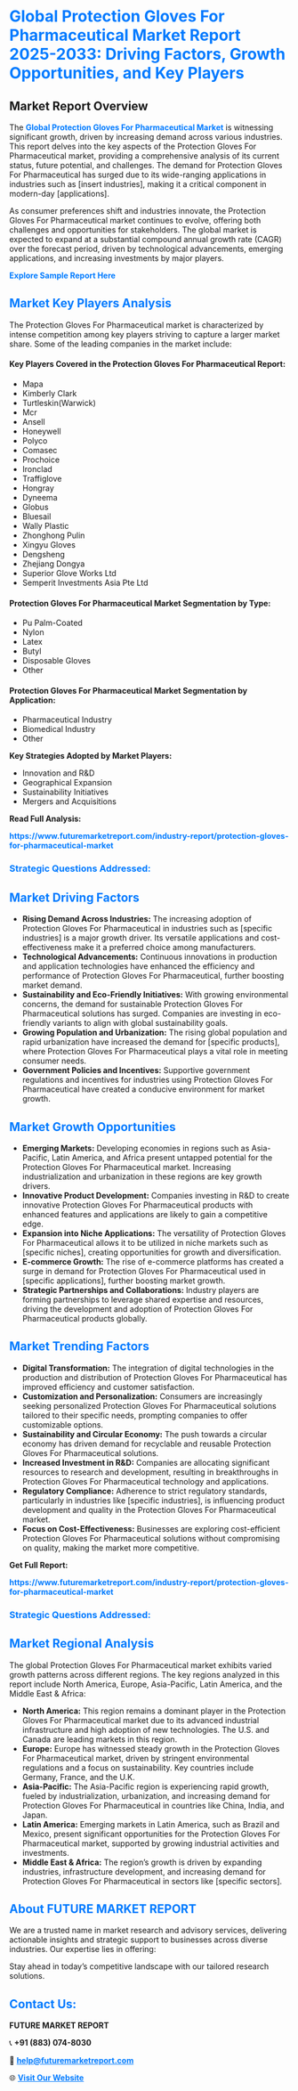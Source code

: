 <h1 style="color: #007BFF;">Global Protection Gloves For Pharmaceutical Market Report 2025-2033: Driving Factors, Growth Opportunities, and Key Players</h1>

<section id="overview">
<h2>Market Report Overview</h2>
<p>The <a href="https://www.futuremarketreport.com/industry-report/protection-gloves-for-pharmaceutical-market" style="color: #007BFF; text-decoration: none;"><strong>Global Protection Gloves For Pharmaceutical Market</strong></a> is witnessing significant growth, driven by increasing demand across various industries. This report delves into the key aspects of the Protection Gloves For Pharmaceutical market, providing a comprehensive analysis of its current status, future potential, and challenges. The demand for Protection Gloves For Pharmaceutical has surged due to its wide-ranging applications in industries such as [insert industries], making it a critical component in modern-day [applications].</p>
<p>As consumer preferences shift and industries innovate, the Protection Gloves For Pharmaceutical market continues to evolve, offering both challenges and opportunities for stakeholders. The global market is expected to expand at a substantial compound annual growth rate (CAGR) over the forecast period, driven by technological advancements, emerging applications, and increasing investments by major players.</p>
</section>

<section id="overview">
<p><a href="https://www.futuremarketreport.com/request-sample/reportId=30067" style="color: #007BFF; text-decoration: none;"><strong>Explore Sample Report Here</strong></a></p>
</section>

<section id="key-players">
<h2 style="color: #007BFF;">Market Key Players Analysis</h2>
<p>The Protection Gloves For Pharmaceutical market is characterized by intense competition among key players striving to capture a larger market share. Some of the leading companies in the market include:</p>
<h4>Key Players Covered in the Protection Gloves For Pharmaceutical Report:</h4>
<ul><li>Mapa</li><li>Kimberly Clark</li><li>Turtleskin(Warwick)</li><li>Mcr</li><li>Ansell</li><li>Honeywell</li><li>Polyco</li><li>Comasec</li><li>Prochoice</li><li>Ironclad</li><li>Traffiglove</li><li>Hongray</li><li>Dyneema</li><li>Globus</li><li>Bluesail</li><li>Wally Plastic</li><li>Zhonghong Pulin</li><li>Xingyu Gloves</li><li>Dengsheng</li><li>Zhejiang Dongya</li><li>Superior Glove Works Ltd</li><li>Semperit Investments Asia Pte Ltd</li></ul>
<h4>Protection Gloves For Pharmaceutical Market Segmentation by Type:</h4>
<ul><li>Pu Palm-Coated</li><li>Nylon</li><li>Latex</li><li>Butyl</li><li>Disposable Gloves</li><li>Other</li></ul>

<h4>Protection Gloves For Pharmaceutical Market Segmentation by Application:</h4>
<ul><li>Pharmaceutical Industry</li><li>Biomedical Industry</li><li>Other</li></ul>
<p><strong>Key Strategies Adopted by Market Players:</strong></p>
<ul>
<li>Innovation and R&D</li>
<li>Geographical Expansion</li>
<li>Sustainability Initiatives</li>
<li>Mergers and Acquisitions</li>
</ul>
</section>

<section>
<p><strong>Read Full Analysis: </strong></p><a href="https://www.futuremarketreport.com/industry-report/protection-gloves-for-pharmaceutical-market" style="color: #007BFF; text-decoration: none;"><strong>https://www.futuremarketreport.com/industry-report/protection-gloves-for-pharmaceutical-market</strong></a>
<h3 style="color: #007BFF;">Strategic Questions Addressed:</h3>
</section>

<section id="driving-factors">
<h2 style="color: #007BFF;">Market Driving Factors</h2>
<ul>
<li><strong>Rising Demand Across Industries:</strong> The increasing adoption of Protection Gloves For Pharmaceutical in industries such as [specific industries] is a major growth driver. Its versatile applications and cost-effectiveness make it a preferred choice among manufacturers.</li>
<li><strong>Technological Advancements:</strong> Continuous innovations in production and application technologies have enhanced the efficiency and performance of Protection Gloves For Pharmaceutical, further boosting market demand.</li>
<li><strong>Sustainability and Eco-Friendly Initiatives:</strong> With growing environmental concerns, the demand for sustainable Protection Gloves For Pharmaceutical solutions has surged. Companies are investing in eco-friendly variants to align with global sustainability goals.</li>
<li><strong>Growing Population and Urbanization:</strong> The rising global population and rapid urbanization have increased the demand for [specific products], where Protection Gloves For Pharmaceutical plays a vital role in meeting consumer needs.</li>
<li><strong>Government Policies and Incentives:</strong> Supportive government regulations and incentives for industries using Protection Gloves For Pharmaceutical have created a conducive environment for market growth.</li>
</ul>
</section>

<section id="growth-opportunities">
<h2 style="color: #007BFF;">Market Growth Opportunities</h2>
<ul>
<li><strong>Emerging Markets:</strong> Developing economies in regions such as Asia-Pacific, Latin America, and Africa present untapped potential for the Protection Gloves For Pharmaceutical market. Increasing industrialization and urbanization in these regions are key growth drivers.</li>
<li><strong>Innovative Product Development:</strong> Companies investing in R&D to create innovative Protection Gloves For Pharmaceutical products with enhanced features and applications are likely to gain a competitive edge.</li>
<li><strong>Expansion into Niche Applications:</strong> The versatility of Protection Gloves For Pharmaceutical allows it to be utilized in niche markets such as [specific niches], creating opportunities for growth and diversification.</li>
<li><strong>E-commerce Growth:</strong> The rise of e-commerce platforms has created a surge in demand for Protection Gloves For Pharmaceutical used in [specific applications], further boosting market growth.</li>
<li><strong>Strategic Partnerships and Collaborations:</strong> Industry players are forming partnerships to leverage shared expertise and resources, driving the development and adoption of Protection Gloves For Pharmaceutical products globally.</li>
</ul>
</section>

<section id="trending-factors">
<h2 style="color: #007BFF;">Market Trending Factors</h2>
<ul>
<li><strong>Digital Transformation:</strong> The integration of digital technologies in the production and distribution of Protection Gloves For Pharmaceutical has improved efficiency and customer satisfaction.</li>
<li><strong>Customization and Personalization:</strong> Consumers are increasingly seeking personalized Protection Gloves For Pharmaceutical solutions tailored to their specific needs, prompting companies to offer customizable options.</li>
<li><strong>Sustainability and Circular Economy:</strong> The push towards a circular economy has driven demand for recyclable and reusable Protection Gloves For Pharmaceutical solutions.</li>
<li><strong>Increased Investment in R&D:</strong> Companies are allocating significant resources to research and development, resulting in breakthroughs in Protection Gloves For Pharmaceutical technology and applications.</li>
<li><strong>Regulatory Compliance:</strong> Adherence to strict regulatory standards, particularly in industries like [specific industries], is influencing product development and quality in the Protection Gloves For Pharmaceutical market.</li>
<li><strong>Focus on Cost-Effectiveness:</strong> Businesses are exploring cost-efficient Protection Gloves For Pharmaceutical solutions without compromising on quality, making the market more competitive.</li>
</ul>
</section>

<section>
<p><strong>Get Full Report: </strong></p><a href="https://www.futuremarketreport.com/industry-report/protection-gloves-for-pharmaceutical-market" style="color: #007BFF; text-decoration: none;"><strong>https://www.futuremarketreport.com/industry-report/protection-gloves-for-pharmaceutical-market</strong></a>
<h3 style="color: #007BFF;">Strategic Questions Addressed:</h3>
</section>


<section id="regional-analysis">
<h2 style="color: #007BFF;">Market Regional Analysis</h2>
<p>The global Protection Gloves For Pharmaceutical market exhibits varied growth patterns across different regions. The key regions analyzed in this report include North America, Europe, Asia-Pacific, Latin America, and the Middle East & Africa:</p>
<ul>
<li><strong>North America:</strong> This region remains a dominant player in the Protection Gloves For Pharmaceutical market due to its advanced industrial infrastructure and high adoption of new technologies. The U.S. and Canada are leading markets in this region.</li>
<li><strong>Europe:</strong> Europe has witnessed steady growth in the Protection Gloves For Pharmaceutical market, driven by stringent environmental regulations and a focus on sustainability. Key countries include Germany, France, and the U.K.</li>
<li><strong>Asia-Pacific:</strong> The Asia-Pacific region is experiencing rapid growth, fueled by industrialization, urbanization, and increasing demand for Protection Gloves For Pharmaceutical in countries like China, India, and Japan.</li>
<li><strong>Latin America:</strong> Emerging markets in Latin America, such as Brazil and Mexico, present significant opportunities for the Protection Gloves For Pharmaceutical market, supported by growing industrial activities and investments.</li>
<li><strong>Middle East & Africa:</strong> The region’s growth is driven by expanding industries, infrastructure development, and increasing demand for Protection Gloves For Pharmaceutical in sectors like [specific sectors].</li>
</ul>
</section>

<footer>
<h2 style="color: #007BFF;">About FUTURE MARKET REPORT</h2>
<p>We are a trusted name in market research and advisory services, delivering actionable insights and strategic support to businesses across diverse industries. Our expertise lies in offering:</p>

<p>Stay ahead in today’s competitive landscape with our tailored research solutions.</p>

<h2 style="color: #007BFF;">Contact Us:</h2>
<p><strong>FUTURE MARKET REPORT</strong></p>
<p>📞 <strong>+91 (883) 074-8030</strong></p>
<p>📧 <strong><a href="mailto:help@futuremarketreport.com" style="color: #007BFF;">help@futuremarketreport.com</a></strong></p>
<p>🌐 <strong><a href="https://www.futuremarketreport.com/" style="color: #007BFF;">Visit Our Website</a></strong></p>
</footer>